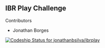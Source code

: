 IBR Play Challenge
-

Contributors
-  Jonathan Borges

[![Codeship Status for jonathanbsilva/ibrplay](https://codeship.com/projects/26e0b860-3a1d-0133-cc19-32806d013822/status?branch=master)](https://codeship.com/projects/101795)

